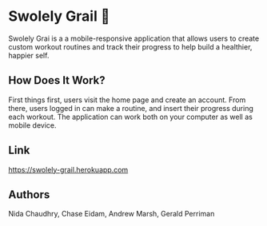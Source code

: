# Swolely Grail :muscle: 
Swolely Grai is a a mobile-responsive application that allows users to create custom workout routines and track their progress to help build a healthier, happier self.

## How Does It Work?
First things first, users visit the home page and create an account. From there, users logged in can make a routine, and insert their progress during each workout. The application can work both on your computer as well as mobile device.

## Link
https://swolely-grail.herokuapp.com

## Authors
Nida Chaudhry, Chase Eidam, Andrew Marsh,  Gerald Perriman

